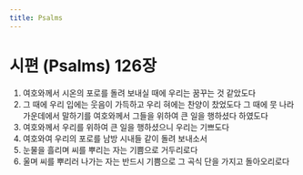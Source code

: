 ```yaml
---
title: Psalms
---
```


# 시편 (Psalms) 126장
1. 여호와께서 시온의 포로를 돌려 보내실 때에 우리는 꿈꾸는 것 같았도다
1. 그 때에 우리 입에는 웃음이 가득하고 우리 혀에는 찬양이 찼었도다 그 때에 뭇 나라 가운데에서 말하기를 여호와께서 그들을 위하여 큰 일을 행하셨다 하였도다
1. 여호와께서 우리를 위하여 큰 일을 행하셨으니 우리는 기쁘도다
1. 여호와여 우리의 포로를 남방 시내들 같이 돌려 보내소서
1. 눈물을 흘리며 씨를 뿌리는 자는 기쁨으로 거두리로다
1. 울며 씨를 뿌리러 나가는 자는 반드시 기쁨으로 그 곡식 단을 가지고 돌아오리로다